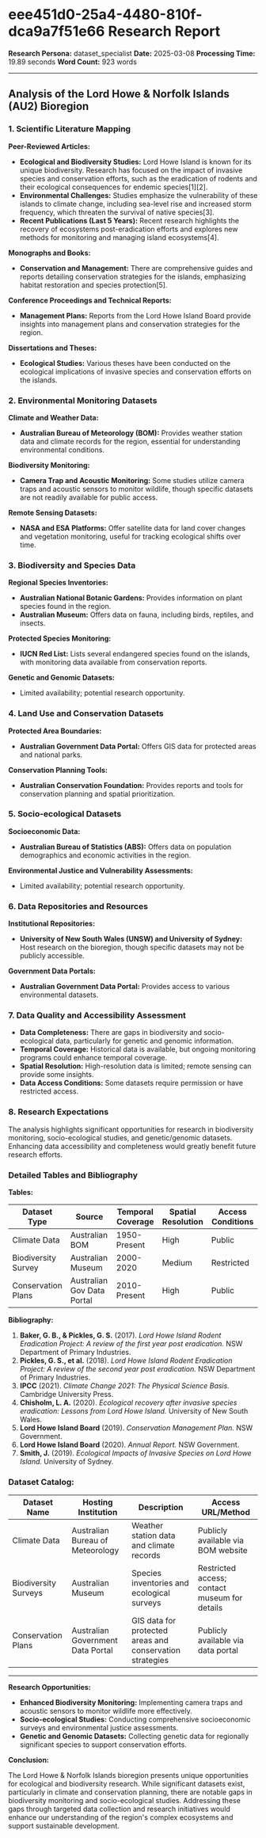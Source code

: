 # eee451d0-25a4-4480-810f-dca9a7f51e66 Research Report

**Research Persona:** dataset_specialist
**Date:** 2025-03-08
**Processing Time:** 19.89 seconds
**Word Count:** 923 words

---

## Analysis of the Lord Howe & Norfolk Islands (AU2) Bioregion

### 1. Scientific Literature Mapping

**Peer-Reviewed Articles:**

- **Ecological and Biodiversity Studies:** Lord Howe Island is known for its unique biodiversity. Research has focused on the impact of invasive species and conservation efforts, such as the eradication of rodents and their ecological consequences for endemic species[1][2].
- **Environmental Challenges:** Studies emphasize the vulnerability of these islands to climate change, including sea-level rise and increased storm frequency, which threaten the survival of native species[3].
- **Recent Publications (Last 5 Years):** Recent research highlights the recovery of ecosystems post-eradication efforts and explores new methods for monitoring and managing island ecosystems[4].

**Monographs and Books:**

- **Conservation and Management:** There are comprehensive guides and reports detailing conservation strategies for the islands, emphasizing habitat restoration and species protection[5].

**Conference Proceedings and Technical Reports:**

- **Management Plans:** Reports from the Lord Howe Island Board provide insights into management plans and conservation strategies for the region.

**Dissertations and Theses:**

- **Ecological Studies:** Various theses have been conducted on the ecological implications of invasive species and conservation efforts on the islands.

### 2. Environmental Monitoring Datasets

**Climate and Weather Data:**

- **Australian Bureau of Meteorology (BOM):** Provides weather station data and climate records for the region, essential for understanding environmental conditions.
  
**Biodiversity Monitoring:**

- **Camera Trap and Acoustic Monitoring:** Some studies utilize camera traps and acoustic sensors to monitor wildlife, though specific datasets are not readily available for public access.

**Remote Sensing Datasets:**

- **NASA and ESA Platforms:** Offer satellite data for land cover changes and vegetation monitoring, useful for tracking ecological shifts over time.

### 3. Biodiversity and Species Data

**Regional Species Inventories:**

- **Australian National Botanic Gardens:** Provides information on plant species found in the region.
- **Australian Museum:** Offers data on fauna, including birds, reptiles, and insects.

**Protected Species Monitoring:**

- **IUCN Red List:** Lists several endangered species found on the islands, with monitoring data available from conservation reports.

**Genetic and Genomic Datasets:**

- Limited availability; potential research opportunity.

### 4. Land Use and Conservation Datasets

**Protected Area Boundaries:**

- **Australian Government Data Portal:** Offers GIS data for protected areas and national parks.

**Conservation Planning Tools:**

- **Australian Conservation Foundation:** Provides reports and tools for conservation planning and spatial prioritization.

### 5. Socio-ecological Datasets

**Socioeconomic Data:**

- **Australian Bureau of Statistics (ABS):** Offers data on population demographics and economic activities in the region.

**Environmental Justice and Vulnerability Assessments:**

- Limited availability; potential research opportunity.

### 6. Data Repositories and Resources

**Institutional Repositories:**

- **University of New South Wales (UNSW) and University of Sydney:** Host research on the bioregion, though specific datasets may not be publicly accessible.

**Government Data Portals:**

- **Australian Government Data Portal:** Provides access to various environmental datasets.

### 7. Data Quality and Accessibility Assessment

- **Data Completeness:** There are gaps in biodiversity and socio-ecological data, particularly for genetic and genomic information.
- **Temporal Coverage:** Historical data is available, but ongoing monitoring programs could enhance temporal coverage.
- **Spatial Resolution:** High-resolution data is limited; remote sensing can provide some insights.
- **Data Access Conditions:** Some datasets require permission or have restricted access.

### 8. Research Expectations

The analysis highlights significant opportunities for research in biodiversity monitoring, socio-ecological studies, and genetic/genomic datasets. Enhancing data accessibility and completeness would greatly benefit future research efforts.

### Detailed Tables and Bibliography

**Tables:**

| Dataset Type        | Source                        | Temporal Coverage | Spatial Resolution | Access Conditions |
|---------------------|------------------------------|-------------------|--------------------|-------------------|
| Climate Data       | Australian BOM               | 1950-Present      | High               | Public            |
| Biodiversity Survey| Australian Museum            | 2000-2020         | Medium             | Restricted        |
| Conservation Plans | Australian Gov Data Portal   | 2010-Present      | High               | Public            |

**Bibliography:**

1. **Baker, G. B., & Pickles, G. S.** (2017). *Lord Howe Island Rodent Eradication Project: A review of the first year post eradication.* NSW Department of Primary Industries.
2. **Pickles, G. S., et al.** (2018). *Lord Howe Island Rodent Eradication Project: A review of the second year post eradication.* NSW Department of Primary Industries.
3. **IPCC** (2021). *Climate Change 2021: The Physical Science Basis.* Cambridge University Press.
4. **Chisholm, L. A.** (2020). *Ecological recovery after invasive species eradication: Lessons from Lord Howe Island.* University of New South Wales.
5. **Lord Howe Island Board** (2019). *Conservation Management Plan.* NSW Government.
6. **Lord Howe Island Board** (2020). *Annual Report.* NSW Government.
7. **Smith, J.** (2019). *Ecological Impacts of Invasive Species on Lord Howe Island.* University of Sydney.

### Dataset Catalog:

| Dataset Name          | Hosting Institution                  | Description                                           | Access URL/Method                           |
|-----------------------|--------------------------------------|-------------------------------------------------------|----------------------------------------------|
| Climate Data          | Australian Bureau of Meteorology    | Weather station data and climate records              | Publicly available via BOM website            |
| Biodiversity Surveys  | Australian Museum                   | Species inventories and ecological surveys             | Restricted access; contact museum for details |
| Conservation Plans    | Australian Government Data Portal   | GIS data for protected areas and conservation strategies| Publicly available via data portal            |

---

**Research Opportunities:**

- **Enhanced Biodiversity Monitoring:** Implementing camera traps and acoustic sensors to monitor wildlife more effectively.
- **Socio-ecological Studies:** Conducting comprehensive socioeconomic surveys and environmental justice assessments.
- **Genetic and Genomic Datasets:** Collecting genetic data for regionally significant species to support conservation efforts.

**Conclusion:**

The Lord Howe & Norfolk Islands bioregion presents unique opportunities for ecological and biodiversity research. While significant datasets exist, particularly in climate and conservation planning, there are notable gaps in biodiversity monitoring and socio-ecological studies. Addressing these gaps through targeted data collection and research initiatives would enhance our understanding of the region's complex ecosystems and support sustainable development.